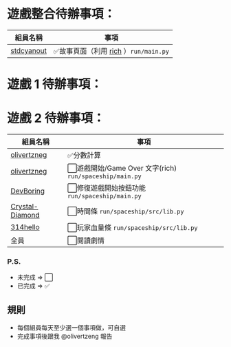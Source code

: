 # 遊戲整合待辦事項：
| 組員名稱 | 事項 |
| ------------- | -------------- |
| [stdcyanout](https://github.com/stdcyanout) | ✅故事頁面（利用 [rich](https://github.com/textualize/rich) ）`run/main.py` |
# 遊戲 1 待辦事項：

# 遊戲 2 待辦事項：
| 組員名稱 | 事項 |
| ------------- | -------------- |
| [olivertzneg](https://github.com/olivertzeng)  | ✅分數計算 |
| [olivertzneg](https://github.com/olivertzeng) | ⬜️遊戲開始/Game Over 文字(rich) `run/spaceship/main.py` |
| [DevBoring](https://github.com/devboring) | ⬜修復遊戲開始按鈕功能 `run/spaceship/main.py` |
| [Crystal-Diamond](https://github.com/crystal-diamond) | ⬜時間條 `run/spaceship/src/lib.py` |
| [314hello](https://github.com/314hello) | ⬜玩家血量條 `run/spaceship/src/lib.py` |
|全員|⬜️閱讀劇情|
### P.S.
- 未完成 => ⬜
- 已完成 => ✅



## 規則
- 每個組員每天至少選一個事項做，可自選
- 完成事項後跟我 @olivertzeng 報告
